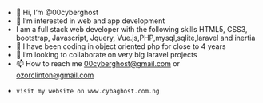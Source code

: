 - 👋 Hi, I’m @00cyberghost
- 👀 I’m interested in web and app development
- I am a full stack web developer with the following skills HTML5, CSS3, bootstrap, Javascript, Jquery, Vue.js,PHP,mysql,sqlite,laravel and inertia
- 🌱 I have been coding in object oriented php for close to 4 years
- 💞️ I’m looking to collaborate on very big laravel projects
- 📫 How to reach me 00cyberghost@gmail.com or ozorclinton@gmail.com
-     visit my website on www.cybaghost.com.ng
<!---
00cyberghost/00cyberghost is a ✨ special ✨ repository because its `README.md` (this file) appears on your GitHub profile.
You can click the Preview link to take a look at your changes.
--->

